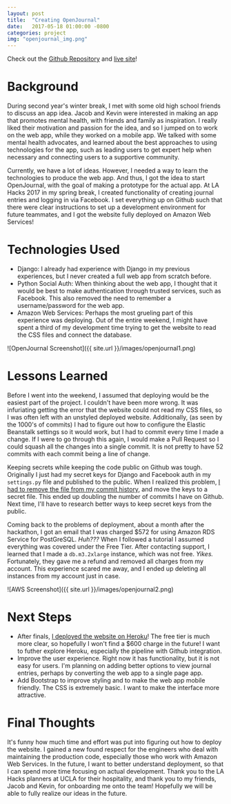 ```yaml
---
layout: post
title:  "Creating OpenJournal"
date:   2017-05-18 01:00:00 -0800
categories: project
img: "openjournal_img.png"
---
```

Check out the [Github Repository](https://github.com/MichaelTamaki/OpenJournal) and [live site](https://warm-reaches-94999.herokuapp.com/)!

# Background
During second year's winter break, I met with some old high school friends to discuss an app idea. Jacob and Kevin were interested in making an app that promotes mental health, with friends and family as inspiration. I really liked their motivation and passion for the idea, and so I jumped on to work on the web app, while they worked on a mobile app. We talked with some mental health advocates, and learned about the best approaches to using technologies for the app, such as leading users to get expert help when necessary and connecting users to a supportive community.

Currently, we have a lot of ideas. However, I needed a way to learn the technologies to produce the web app. And thus, I got the idea to start OpenJournal, with the goal of making a prototype for the actual app. At LA Hacks 2017 in my spring break, I created functionality of creating journal entries and logging in via Facebook. I set everything up on Github such that there were clear instructions to set up a development environment for future teammates, and I got the website fully deployed on Amazon Web Services!

# Technologies Used
- Django: I already had experience with Django in my previous experiences, but I never created a full web app from scratch before.  
- Python Social Auth: When thinking about the web app, I thought that it would be best to make authentication through trusted services, such as Facebook. This also removed the need to remember a username/password for the web app.  
- Amazon Web Services: Perhaps the most grueling part of this experience was deploying. Out of the entire weekend, I might have spent a third of my development time trying to get the website to read the CSS files and connect the database.  

![OpenJournal Screenshot]({{ site.url }}/images/openjournal1.png)

# Lessons Learned
Before I went into the weekend, I assumed that deploying would be the easiest part of the project. I couldn't have been more wrong. It was infuriating getting the error that the website could not read my CSS files, so I was often left with an unstyled deployed website. Additionally, (as seen by the 1000's of commits) I had to figure out how to configure the Elastic Beanstalk settings so it would work, but I had to commit every time I made a change. If I were to go through this again, I would make a Pull Request so I could squash all the changes into a single commit. It is not pretty to have 52 commits with each commit being a line of change.

Keeping secrets while keeping the code public on Github was tough. Originally I just had my secret keys for Django and Facebook auth in my `settings.py` file and published to the public. When I realized this problem, [I had to remove the file from my commit history](https://help.github.com/articles/removing-sensitive-data-from-a-repository/), and move the keys to a secret file. This ended up doubling the number of commits I have on Github. Next time, I'll have to research better ways to keep secret keys from the public.

Coming back to the problems of deployment, about a month after the hackathon, I got an email that I was charged $572 for using Amazon RDS Service for PostGreSQL. *Huh???* When I followed a tutorial I assumed everything was covered under the Free Tier. After contacting support, I learned that I made a `db.m3.2xlarge` instance, which was not free. *Yikes.* Fortunately, they gave me a refund and removed all charges from my account. This experience scared me away, and I ended up deleting all instances from my account just in case. 

![AWS Screenshot]({{ site.url }}/images/openjournal2.png)

# Next Steps
- After finals, [I deployed the website on Heroku](https://warm-reaches-94999.herokuapp.com/)! The free tier is much more clear, so hopefully I won't find a $600 charge in the future! I want to futher explore Heroku, especially the pipeline with Github integration.  
- Improve the user experience. Right now it has functionality, but it is not easy for users. I'm planning on adding better options to view journal entries, perhaps by converting the web app to a single page app.  
- Add Bootstrap to improve styling and to make the web app mobile friendly. The CSS is extremely basic. I want to make the interface more attractive.  

# Final Thoughts
It's funny how much time and effort was put into figuring out how to deploy the website. I gained a new found respect for the engineers who deal with maintaining the production code, especially those who work with Amazon Web Services. In the future, I want to better understand deployment, so that I can spend more time focusing on actual development. Thank you to the LA Hacks planners at UCLA for their hospitality, and thank you to my friends, Jacob and Kevin, for onboarding me onto the team! Hopefully we will be able to fully realize our ideas in the future.